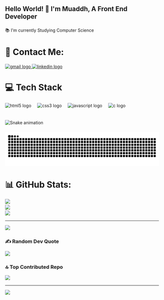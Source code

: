 <h2 align="left">Hello World! 👋 I'm Muaddh, A Front End Developer</h2>

###

<p align="left">📚 I'm currently Studying Computer Science</p>

###

<h1 align="left">📲 Contact Me:</h1>

###

<div align="left">
  <a href="https://mail.google.com/mail/muaddhalsway.com" target="_blank">
    <img src="https://img.shields.io/static/v1?message=Gmail&logo=gmail&label=&color=D14836&logoColor=white&labelColor=&style=for-the-badge" height="35" alt="gmail logo"  />
  </a>
  <a href="https://www.linkedin.com/in/muaddh-alsway/" target="_blank">
    <img src="https://img.shields.io/static/v1?message=LinkedIn&logo=linkedin&label=&color=0077B5&logoColor=white&labelColor=&style=for-the-badge" height="35" alt="linkedin logo"  />
  </a>
</div>

###

<h1 align="left">💻 Tech Stack</h1>

###

<div align="left">
  <img src="https://cdn.jsdelivr.net/gh/devicons/devicon/icons/html5/html5-original.svg" height="30" alt="html5 logo"  />
  <img width="12" />
  <img src="https://cdn.jsdelivr.net/gh/devicons/devicon/icons/css3/css3-original.svg" height="30" alt="css3 logo"  />
  <img width="12" />
  <img src="https://cdn.jsdelivr.net/gh/devicons/devicon/icons/javascript/javascript-original.svg" height="30" alt="javascript logo"  />
  <img width="12" />
  <img src="https://cdn.jsdelivr.net/gh/devicons/devicon/icons/c/c-original.svg" height="30" alt="c logo"  />
</div>

###

<br clear="both">

<img src="https://raw.githubusercontent.com/MuaddhAlsway /MuaddhAlsway /output/snake.svg" alt="Snake animation" />

###




<picture>
  <source media="(prefers-color-scheme: dark)" srcset="https://raw.githubusercontent.com/MuaddhAlsway/MuaddhAlsway/output/github-snake-dark.svg" />
  <source media="(prefers-color-scheme: light)" srcset="https://raw.githubusercontent.com/MuaddhAlsway/MuaddhAlsway/output/github-snake.svg" />
  <img alt="github-snake" src="https://raw.githubusercontent.com/MuaddhAlsway/MuaddhAlsway/output/github-snake.svg" />
</picture>

# 📊 GitHub Stats:
![](https://github-readme-stats.vercel.app/api?username=MuaddhAlsway&theme=dark&hide_border=false&include_all_commits=true&count_private=true)<br/>
![](https://github-readme-streak-stats.herokuapp.com/?user=MuaddhAlsway&theme=dark&hide_border=false)<br/>
![](https://github-readme-stats.vercel.app/api/top-langs/?username=MuaddhAlsway&theme=dark&hide_border=false&include_all_commits=true&count_private=true&layout=compact)

---
[![](https://visitcount.itsvg.in/api?id=MuaddhAlsway&icon=0&color=0)](https://visitcount.itsvg.in)

<!-- Proudly created with GPRM ( https://gprm.itsvg.in ) -->
### ✍️ Random Dev Quote
![](https://quotes-github-readme.vercel.app/api?type=horizontal&theme=radical)

### 🔝 Top Contributed Repo
![](https://github-contributor-stats.vercel.app/api?username=MuaddhAlsway&limit=5&theme=dark&combine_all_yearly_contributions=true)

---
[![](https://visitcount.itsvg.in/api?id=MuaddhAlsway&icon=0&color=0)](https://visitcount.itsvg.in)

<!-- Proudly created with GPRM ( https://gprm.itsvg.in ) -->
